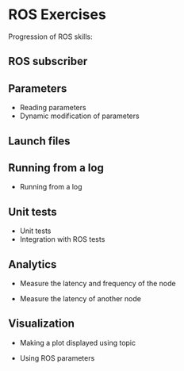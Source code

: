 # ROS Exercises

Progression of ROS skills:

## ROS subscriber

## Parameters

- Reading parameters
- Dynamic modification of parameters

## Launch files

## Running from a log

- Running from a log

## Unit tests

- Unit tests
- Integration with ROS tests

## Analytics

- Measure the latency and frequency of the node

- Measure the latency of another node

## Visualization

- Making a plot displayed using topic

- Using ROS parameters
